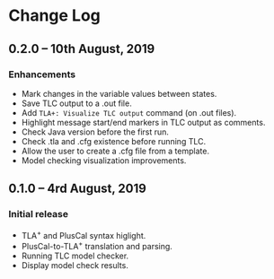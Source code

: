 # Change Log

## 0.2.0 &ndash; 10th August, 2019

### Enhancements

* Mark changes in the variable values between states.
* Save TLC output to a .out file.
* Add `TLA+: Visualize TLC output` command (on .out files).
* Highlight message start/end markers in TLC output as comments.
* Check Java version before the first run.
* Check .tla and .cfg existence before running TLC.
* Allow the user to create a .cfg file from a template.
* Model checking visualization improvements.

## 0.1.0 &ndash; 4rd August, 2019

### Initial release

* TLA<sup>+</sup> and PlusCal syntax higlight.
* PlusCal-to-TLA<sup>+</sup> translation and parsing.
* Running TLC model checker.
* Display model check results.
